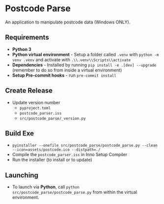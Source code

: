 # Postcode Parse

An application to manipulate postcode data (Windows ONLY).

## Requirements

- **Python 3**
- **Python virtual environment** - Setup a folder called `.venv` with `python -m venv .venv` and activate with `.\\.venv\\Scripts\\activate`
- **Dependencies** - Installed by running `pip install -e .[dev] --upgrade` (remember to do so from inside a virtual environment)
- **Setup Pre-commit hooks** - run `pre-commit install`

## Create Release

- Update version number
  - `pyproject.toml`
  - `postcode_parser.iss`
  - `src/postcode_parse/_version.py`

## Build Exe

- `pyinstaller --onefile src/postcode_parse/postcode_parse.py --clean --icon=assets/postcode.ico --distpath=./`
- Compile the `postcode_parser.iss` in Inno Setup Compiler
- Run the installer (to install or to update)

## Launching

- To launch via **Python**, call `python src/postcode_parse/postcode_parse.py` from within the virtual environment.
